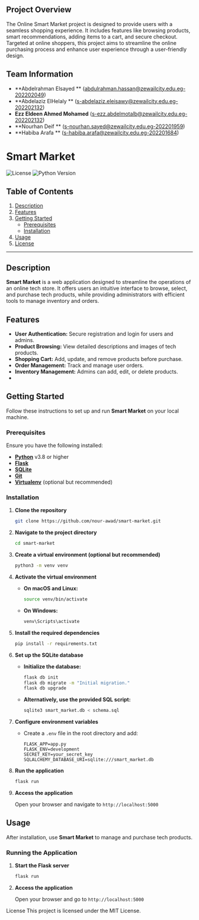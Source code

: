 ## Project Overview
The Online Smart Market project is designed to provide users with a seamless shopping experience. It includes features like browsing products, smart recommendations, adding items to a cart, and secure checkout. Targeted at online shoppers, this project aims to streamline the online purchasing process and enhance user experience through  a user-friendly design.

## Team Information
- **Abdelrahman Elsayed ** (abdulrahman.hassan@zewailcity.edu.eg-202202049)
- **Abdelaziz ElHelaly ** (s-abdelaziz.eleisawy@zewailcity.edu.eg-202202132) 
- **Ezz Eldeen Ahmed Mohamed** (s-ezz.abdelmotalb@zewailcity.edu.eg-202202132)
- **Nourhan Deif  ** (s-nourhan.sayed@zewailcity.edu.eg-202201959)
- **Habiba Arafa  ** (s-habiba.arafa@zewailcity.edu.eg-202201684) 

# Smart Market

![License](https://img.shields.io/badge/license-MIT-blue.svg)
![Python Version](https://img.shields.io/badge/python-3.8%2B-blue.svg)

## Table of Contents

1. [Description](#description)
2. [Features](#features)
3. [Getting Started](#getting-started)
    - [Prerequisites](#prerequisites)
    - [Installation](#installation)
4. [Usage](#usage)
5. [License](#license)

---

## Description

**Smart Market** is a web application designed to streamline the operations of an online tech store. It offers users an intuitive interface to browse, select, and purchase tech products, while providing administrators with efficient tools to manage inventory and orders.

## Features

- **User Authentication:** Secure registration and login for users and admins.
- **Product Browsing:** View detailed descriptions and images of tech products.
- **Shopping Cart:** Add, update, and remove products before purchase.
- **Order Management:** Track and manage user orders.
- **Inventory Management:** Admins can add, edit, or delete products.
- 
## Getting Started

Follow these instructions to set up and run **Smart Market** on your local machine.

### Prerequisites

Ensure you have the following installed:

- **[Python](https://www.python.org/)** v3.8 or higher
- **[Flask](https://flask.palletsprojects.com/)**
- **[SQLite](https://www.sqlite.org/index.html)**
- **[Git](https://git-scm.com/)**
- **[Virtualenv](https://virtualenv.pypa.io/en/latest/)** (optional but recommended)

### Installation

1. **Clone the repository**

    ```bash
    git clone https://github.com/nour-awad/smart-market.git
    ```

2. **Navigate to the project directory**

    ```bash
    cd smart-market
    ```

3. **Create a virtual environment (optional but recommended)**

    ```bash
    python3 -m venv venv
    ```

4. **Activate the virtual environment**

    - **On macOS and Linux:**

        ```bash
        source venv/bin/activate
        ```

    - **On Windows:**

        ```bash
        venv\Scripts\activate
        ```

5. **Install the required dependencies**

    ```bash
    pip install -r requirements.txt
    ```

6. **Set up the SQLite database**

    - **Initialize the database:**

        ```bash
        flask db init
        flask db migrate -m "Initial migration."
        flask db upgrade
        ```

    - **Alternatively, use the provided SQL script:**

        ```bash
        sqlite3 smart_market.db < schema.sql
        ```

7. **Configure environment variables**

    - Create a `.env` file in the root directory and add:

        ```env
        FLASK_APP=app.py
        FLASK_ENV=development
        SECRET_KEY=your_secret_key
        SQLALCHEMY_DATABASE_URI=sqlite:///smart_market.db
        ```

8. **Run the application**

    ```bash
    flask run
    ```

9. **Access the application**

    Open your browser and navigate to `http://localhost:5000`

## Usage

After installation, use **Smart Market** to manage and purchase tech products.

### Running the Application

1. **Start the Flask server**

    ```bash
    flask run
    ```

2. **Access the application**

    Open your browser and go to `http://localhost:5000`


License
This project is licensed under the MIT License.
